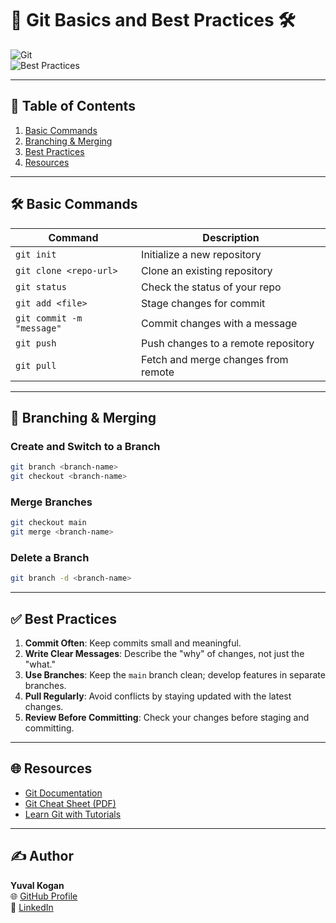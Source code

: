 # 🌟 Git Basics and Best Practices 🛠️  

![Git](https://img.shields.io/badge/Git-VersionControl-red?style=flat-square)  
![Best Practices](https://img.shields.io/badge/Best%20Practices-Essential-blue?style=flat-square)  

---

## 📂 Table of Contents   
1. [Basic Commands](#-basic-commands)  
2. [Branching & Merging](#-branching--merging)  
3. [Best Practices](#-best-practices)  
4. [Resources](#-resources)  

---

## 🛠️ Basic Commands  
| **Command**                  | **Description**                     |  
|-------------------------------|-------------------------------------|  
| `git init`                   | Initialize a new repository         |  
| `git clone <repo-url>`       | Clone an existing repository        |  
| `git status`                 | Check the status of your repo       |  
| `git add <file>`             | Stage changes for commit            |  
| `git commit -m "message"`    | Commit changes with a message       |  
| `git push`                   | Push changes to a remote repository |  
| `git pull`                   | Fetch and merge changes from remote |  

---

## 🌿 Branching & Merging  
### Create and Switch to a Branch  
```bash
git branch <branch-name>  
git checkout <branch-name>  
```  

### Merge Branches  
```bash
git checkout main  
git merge <branch-name>  
```  

### Delete a Branch  
```bash
git branch -d <branch-name>  
```  

---

## ✅ Best Practices  
1. **Commit Often**: Keep commits small and meaningful.  
2. **Write Clear Messages**: Describe the "why" of changes, not just the "what."  
3. **Use Branches**: Keep the `main` branch clean; develop features in separate branches.  
4. **Pull Regularly**: Avoid conflicts by staying updated with the latest changes.  
5. **Review Before Committing**: Check your changes before staging and committing.  

---

## 🌐 Resources
- [Git Documentation](https://git-scm.com/doc)  
- [Git Cheat Sheet (PDF)](https://education.github.com/git-cheat-sheet-education.pdf)  
- [Learn Git with Tutorials](https://www.atlassian.com/git)  

---

## ✍️ Author  
**Yuval Kogan**  
🌐 [GitHub Profile](https://github.com/KoganTheDev)  
📇 [LinkedIn](https://www.linkedin.com/in/yuval-kogan)  
